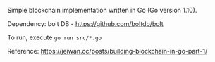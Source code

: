 
Simple blockchain implementation written in Go (Go version 1.10).

Dependency: bolt DB - https://github.com/boltdb/bolt

To run, execute `go run src/*.go`

Reference: https://jeiwan.cc/posts/building-blockchain-in-go-part-1/


